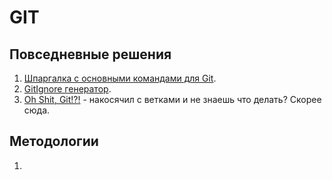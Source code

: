 # GIT

## Повседневные решения

1. [Шпаргалка с основными командами для Git](https://agladky.ru/blog/git-cheat-sheet/).
2. [GitIgnore генератор](https://www.toptal.com/developers/gitignore).
3. [Oh Shit, Git!?!](https://ohshitgit.com/) - накосячил с ветками и не знаешь что делать? Скорее сюда.

## Методологии

1. [gitflow]: https://habr.com/ru/post/106912/
